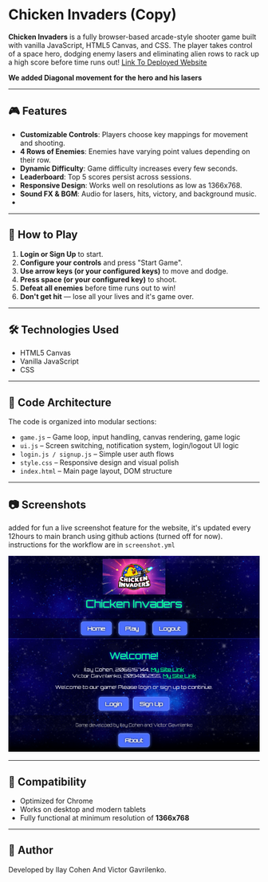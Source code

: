 # Chicken Invaders (Copy)

**Chicken Invaders** is a fully browser-based arcade-style shooter game built with vanilla JavaScript, HTML5 Canvas, and CSS. The player takes control of a space hero, dodging enemy lasers and eliminating alien rows to rack up a high score before time runs out!
[Link To Deployed Website](https://wed-2023.github.io/assignment2-206515744_209406255_assignment2/)

**We added Diagonal movement for the hero and his lasers**

---

## 🎮 Features

- **Customizable Controls**: Players choose key mappings for movement and shooting.
- **4 Rows of Enemies**: Enemies have varying point values depending on their row.
- **Dynamic Difficulty**: Game difficulty increases every few seconds.
- **Leaderboard**: Top 5 scores persist across sessions.
- **Responsive Design**: Works well on resolutions as low as 1366x768.
- **Sound FX & BGM**: Audio for lasers, hits, victory, and background music.
- 
---

## 🚀 How to Play

1. **Login or Sign Up** to start.
2. **Configure your controls** and press "Start Game".
3. **Use arrow keys (or your configured keys)** to move and dodge.
4. **Press space (or your configured key)** to shoot.
5. **Defeat all enemies** before time runs out to win!
6. **Don't get hit** — lose all your lives and it's game over.

---

## 🛠 Technologies Used

- HTML5 Canvas
- Vanilla JavaScript
- CSS
---

## 🧠 Code Architecture

The code is organized into modular sections:

- `game.js` – Game loop, input handling, canvas rendering, game logic
- `ui.js` – Screen switching, notification system, login/logout UI logic
- `login.js / signup.js` – Simple user auth flows
- `style.css` – Responsive design and visual polish
- `index.html` – Main page layout, DOM structure

---

## 📷 Screenshots

added for fun a live screenshot feature for the website, it's updated every 12hours to main branch using github actions (turned off for now). instructions for the workflow are in `screenshot.yml` 

![Live Preview](./preview.png?v=1745238219)

---

## 🧪 Compatibility

- Optimized for Chrome
- Works on desktop and modern tablets
- Fully functional at minimum resolution of **1366x768**

---

## 👤 Author

Developed by Ilay Cohen And Victor Gavrilenko. 
